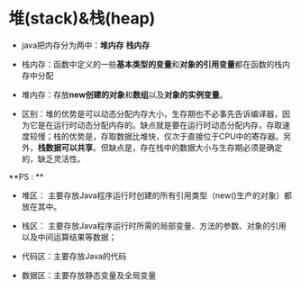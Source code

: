 # 堆\(stack\)&栈\(heap\)

* java把内存分为两中：**堆内存**  **栈内存**

* 栈内存：函数中定义的一些**基本类型的变量**和**对象的引用变量**都在函数的栈内存中分配

* 堆内存：存放**new创建的对象**和**数组**以及**对象的实例变量**。

* 区别：堆的优势是可以动态分配内存大小，生存期也不必事先告诉编译器，因为它是在运行时动态分配内存的。缺点就是要在运行时动态分配内存，存取速度较慢；栈的优势是，存取数据比堆快，仅次于直接位于CPU中的寄存器。另外，**栈数据可以共享**。但缺点是，存在栈中的数据大小与生存期必须是确定的，缺乏灵活性。

**PS : **

* 堆区： 主要存放Java程序运行时创建的所有引用类型（new\(\)生产的对象）都放在其中。
* 栈区： 主要存放Java程序运行时所需的局部变量、方法的参数、对象的引用以及中间运算结果等数据；
* 代码区：主要存放Java的代码

* 数据区：主要存放静态变量及全局变量



